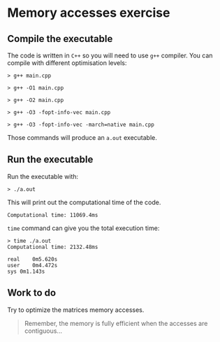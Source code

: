 # Memory accesses exercise

## Compile the executable

The code is written in `C++` so you will need to use `g++` compiler.
You can compile with different optimisation levels:
```
> g++ main.cpp
```
```
> g++ -O1 main.cpp
```
```
> g++ -O2 main.cpp
```
```
> g++ -O3 -fopt-info-vec main.cpp
```
```
> g++ -O3 -fopt-info-vec -march=native main.cpp
```
Those commands will produce an `a.out` executable.

## Run the executable

Run the executable with:
```
> ./a.out
```
This will print out the computational time of the code.
```
Computational time: 11069.4ms
```


`time` command can give you the total execution time:
```
> time ./a.out
Computational time: 2132.48ms

real	0m5.620s
user	0m4.472s
sys	0m1.143s
```

## Work to do

Try to optimize the matrices memory accesses.
>Remember, the memory is fully efficient when the accesses are contiguous...
